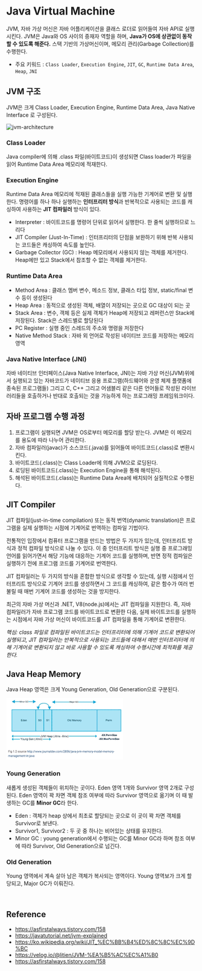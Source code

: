 # Java Virtual Machine

JVM, 자바 가상 머신은 자바 어플리케이션을 클래스 로더로 읽어들여 자바 API로 실행시킨다.
JVM은 Java와 OS 사이의 중재자 역할을 하며,  **Java가 OS에 상관없이 동작할 수 있도록 해준다.**
스택 기반의 가상머신이며, 메모리 관리(Garbage Collection)를 수행한다.

- 주요 키워드 :  ```Class Loader```, ```Execution Engine```, ```JIT```, ```GC```,  ```Runtime Data Area```, ```Heap```,  ```JNI``` 


## JVM 구조

JVM은 크게 Class Loader, Execution Engine, Runtime Data Area, Java Native Interface 로 구성된다.

![jvm-architecture](img/jvm-architecture.png)


### Class Loader

Java compiler에 의해 .class 파일(바이트코드)이 생성되면 Class loader가 파일을 읽어 Runtime Data Area 메모리에 적재한다.



### Execution Engine

Runtime Data Area 메모리에 적재된 클래스들을 실행 가능한 기계어로 변환 및 실행한다. 명령어를 하나 하나 실행하는 **인터프리터 방식**과 반복적으로 사용되는 코드를 캐싱하여 사용하는 **JIT 컴파일러** 방식이 있다. 

- Interpreter : 바이트코드를 명령어 단위로 읽어서 실행한다. 한 줄씩 실행하므로 느리다
- JIT Compiler (Just-In-Time) : 인터프리터의 단점을 보완하기 위해 반복 사용되는 코드들은 캐싱하여 속도를 높인다.
- Garbage Collector (GC) : Heap 메모리에서 사용되지 않는 객체를 제거한다. Heap에만 있고 Stack에서 참조할 수 없는 객체를 제거한다.



### Runtime Data Area

- Method Area : 클래스 멤버 변수, 메소드 정보, 클래스 타입 정보, static/final 변수 등이 생성된다
- Heap Area : 동적으로 생성된 객체, 배열이 저장되는 곳으로 GC 대상이 되는 곳
- Stack Area : 변수, 객체 등은 실제 객체가 Heap에 저장되고 레퍼런스만 Stack에 저장된다. Stack은 스레드별로 할당된다
- PC Register : 실행 중인 스레드의 주소와 명령을 저장한다
- Native Method Stack : 자바 외 언어로 작성된 네이티브 코드를 저장하는 메모리 영역



### Java Native Interface (JNI)

자바 네이티브 인터페이스(Java Native Interface, JNI)는 자바 가상 머신(JVM)위에서 실행되고 있는 자바코드가 네이티브 응용 프로그램(하드웨어와 운영 체제 플랫폼에 종속된 프로그램들) 그리고 C, C++ 그리고 어샘블리 같은 다른 언어들로 작성된 라이브러리들을 호출하거나 반대로 호출되는 것을 가능하게 하는 프로그래밍 프레임워크이다.



## 자바 프로그램 수행 과정
1. 프로그램이 실행되면 JVM은 OS로부터 메모리를 할당 받는다. JVM은 이 메모리를 용도에 따라 나누어 관리한다.
2. 자바 컴파일러(javac)가 소스코드(.java)를 읽어들여 바이트코드(.class)로 변환시킨다.
3. 바이트코드(.class)는 Class Loader에 의해 JVM으로 로딩된다.
4. 로딩된 바이트코드(.class)는 Execution Engine을 통해 해석된다.
5. 해석된 바이트코드(.class)는 Runtime Data Area에 배치되어 실질적으로 수행된다.



## JIT Compiler
JIT 컴파일(just-in-time compilation) 또는 동적 번역(dynamic translation)은 프로그램을 실제 실행하는 시점에 기계어로 번역하는 컴파일 기법이다.

전통적인 입장에서 컴퓨터 프로그램을 만드는 방법은 두 가지가 있는데, 인터프리트 방식과 정적 컴파일 방식으로 나눌 수 있다. 이 중 인터프리트 방식은 실행 중 프로그래밍 언어를 읽어가면서 해당 기능에 대응하는 기계어 코드를 실행하며, 반면 정적 컴파일은 실행하기 전에 프로그램 코드를 기계어로 번역한다.

JIT 컴파일러는 두 가지의 방식을 혼합한 방식으로 생각할 수 있는데, 실행 시점에서 인터프리트 방식으로 기계어 코드를 생성하면서 그 코드를 캐싱하여, 같은 함수가 여러 번 불릴 때 매번 기계어 코드를 생성하는 것을 방지한다.

최근의 자바 가상 머신과 .NET, V8(node.js)에서는 JIT 컴파일을 지원한다. 즉, 자바 컴파일러가 자바 프로그램 코드를 바이트코드로 변환한 다음, 실제 바이트코드를 실행하는 시점에서 자바 가상 머신이 바이트코드를 JIT 컴파일을 통해 기계어로 변환한다.

*핵심: class 파일로 컴파일된 바이트코드는 인터프리터에 의해 기계어 코드로 변환되어 실행되고, JIT 컴파일러는 반복적으로 사용되는 코드들에 대해서 매번 인터프리터에 의해 기계어로 변환되지 않고 바로 사용할 수 있도록 캐싱하여 수행시간에 최적화를 제공한다.*



## Java Heap Memory
Java Heap 영역은 크게 Young Generation, Old Generation으로 구분된다.

![java_heap_architectur](img/java_heap_architecture.png)

### Young Generation
새롭게 생성된 객체들이 위치하는 곳이다. Eden 영역 1개와 Survivor 영역 2개로 구성된다. Eden 영역이 꽉 차면 객체 참조 여부에 따라 Survivor 영역으로 옮기며 이 때 발생하는 GC를 **Minor GC**라 한다.
- Eden : 객체가 heap 상에서 최초로 할당되는 곳으로 이 곳이 꽉 차면 객체를 Survivor로 보낸다.
- Survivor1, Survivor2 : 두 곳 중 하나는 비어있는 상태를 유지한다.
- Minor GC : young generation에서 수행되는 GC를 Minor GC라 하며 참조 여부에 따라 Survivor, Old Generation으로 넘긴다.

### Old Generation
Young 영역에서 계속 살아 남은 객체가 복사되는 영역이다. Young 영역보가 크게 할당되고, Major GC가 이뤄진다.



<br>


## Reference
- https://asfirstalways.tistory.com/158
- https://javatutorial.net/jvm-explained
- https://ko.wikipedia.org/wiki/JIT_%EC%BB%B4%ED%8C%8C%EC%9D%BC
- https://velog.io/@litien/JVM-%EA%B5%AC%EC%A1%B0
- https://asfirstalways.tistory.com/158
